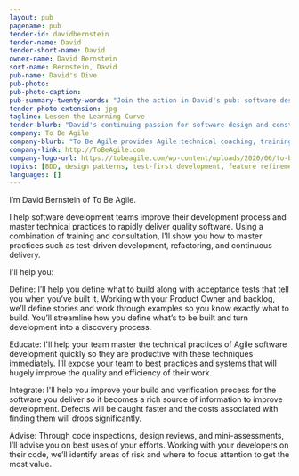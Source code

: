 ```yaml
---
layout: pub
pagename: pub
tender-id: davidbernstein
tender-name: David
tender-short-name: David
owner-name: David Bernstein
sort-name: Bernstein, David
pub-name: David's Dive
pub-photo: 
pub-photo-caption: 
pub-summary-twenty-words: "Join the action in David's pub: software design, legacy code, and more."
tender-photo-extension: jpg
tagline: Lessen the Learning Curve
tender-blurb: "David's continuing passion for software design and construction has led him to train more than 10,000 professional software developers for clients that have included Fortune 500 firms such as Microsoft, IBM, Yahoo, State Farm, Vanguard, and many others. Since 2006, he has devoted his consulting practice to providing organizations with training and coaching for software developers and teams transitioning to Agile, Scrum, and Extreme Programming practices. His award-winning book, Beyond Legacy Code: Nine Practices to Extend the Life (and Value) of Your Software, describes the value and reasoning behind the Agile technical practices."
company: To Be Agile
company-blurb: "To Be Agile provides Agile technical coaching, training, and consulting focusing on Extreme Programming practices that support rapidly building maintainable code."
company-link: http://ToBeAgile.com
company-logo-url: https://tobeagile.com/wp-content/uploads/2020/06/to-be-agile-logo-words.png
topics: [BDD, design patterns, test-first development, feature refinement, refactoring]
languages: []
---
```

I’m David Bernstein of To Be Agile.

I help software development teams improve their development process and master technical practices to rapidly deliver quality software. Using a combination of training and consultation, I'll show you how to master practices such as test-driven development, refactoring, and continuous delivery.

I'll help you:

Define: I’ll help you define what to build along with acceptance tests that tell you when you’ve built it. Working with your Product Owner and backlog, we’ll define stories and work through examples so you know exactly what to build. You’ll streamline how you define what’s to be built and turn development into a discovery process.

Educate: I'll help your team master the technical practices of Agile software development quickly so they are productive with these techniques immediately. I’ll expose your team to best practices and systems that will hugely improve the quality and efficiency of their work.

Integrate: I'll help you improve your build and verification process for the software you deliver so it becomes a rich source of information to improve development. Defects will be caught faster and the costs associated with finding them will drops significantly.

Advise: Through code inspections, design reviews, and mini-assessments, I’ll advise you on best uses of your efforts. Working with your developers on their code, we’ll identify areas of risk and where to focus attention to get the most value.
